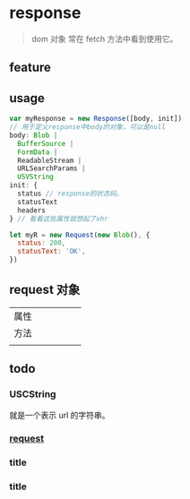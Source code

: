 # response

> dom 对象
> 常在 fetch 方法中看到使用它。

## feature

## usage

```js
var myResponse = new Response([body, init])
// 用于定义response中body的对象，可以是null
body: Blob |
  BufferSource |
  FormData |
  ReadableStream |
  URLSearchParams |
  USVString
init: {
  status // response的状态码。
  statusText
  headers
} // 看看这些属性就想起了xhr

let myR = new Request(new Blob(), {
  status: 200,
  statusText: 'OK',
})
```

## request 对象

|      |     |     |     |     |     |
| ---- | --- | --- | --- | --- | --- |
| 属性 |     |     |     |     |     |
| 方法 |     |     |     |     |     |
|      |     |     |     |     |     |

## todo

### USCString

就是一个表示 url 的字符串。

### [request](/language/javascript/request.html)

### title

### title
